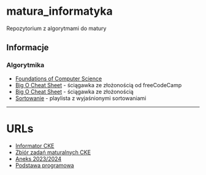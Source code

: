 # matura_informatyka

Repozytorium z algorytmami do matury

## Informacje

### Algorytmika

- [Foundations of Computer Science](https://www.teach.cs.toronto.edu/~csc110y/fall/notes/)
- [Big O Cheat Sheet](https://www.freecodecamp.org/news/big-o-cheat-sheet-time-complexity-chart/) - ściągawka ze złożonością od freeCodeCamp
- [Big O Cheat Sheet](https://www.bigocheatsheet.com/) - ściągawka ze złożonością
- [Sortowanie](https://www.youtube.com/watch?v=uySyv8St9aw&list=PL6aekdNhY7DAK6UraEDhxhMng89wrO9y9) - playlista z wyjaśnionymi sortowaniami

---

# URLs

- [Informator CKE](https://cke.gov.pl/images/_EGZAMIN_MATURALNY_OD_2023/Informatory/Informator_EM2023_informatyka.pdf)
- [Zbiór zadań maturalnych CKE](https://cke.gov.pl/images/_EGZAMIN_MATURALNY_OD_2015/Materialy/Zbiory_zadan/Matura_Zbi%C3%B3r_zada%C5%84_Informatyka.pdf)
- [Aneks 2023/2024](https://cke.gov.pl/images/_EGZAMIN_MATURALNY_OD_2023/Informatory/2023/Aneks_2023_2024_informatyka_EM_F23.pdf)
- [Podstawa programowa](https://pastebin.com/ZupJDfFt)
